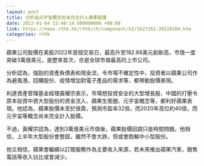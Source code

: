 ```yaml
---
layout: post
title: 分析指元宇宙概念尚未完全計入蘋果股價
date: 2022-01-04 12:48:14.000000000 +08:00
link: https://news.rthk.hk/rthk/ch/component/k2/1627262-20220104.htm
categories: rthk
---
```


蘋果公司股價在美股2022年首個交易日，最高升至182.88美元創新高，市值一度突破3萬億美元，是歷來首次，亦是全球市值最高的上市公司。 

分析認為，強勁的資產負債表和現金流，令市場不確定性中，投資者以蘋果公司作為避風港。回購股份、疫情增加對電子產品的需求等，都帶動股價表現。

利達資產管理基金經理黃耀宗表示，市場想投資安全的大型增長股、中國的打壓令原本投資中資大型股份的資金流入、蘋果生態圈、元宇宙概念等，都利好蘋果表現。他認為，蘋果股價未至於很貴，預測市盈率32倍，而2020年高位約40倍，而元宇宙等概念尚未完全計入股價。

不過，黃耀宗認為，達到3萬億美元市值後，蘋果股價回調只是時間問題。他相信，上半年大型股份會整固，雖然不會大跌，但或會跑輸中小型股份。

他又相信，蘋果會繼續以訂閱服務作為主要收入來源，若未來推出蘋果汽車，銷售電話等收入佔比或會減少。
